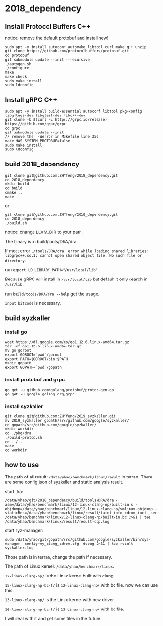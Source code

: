 # 2018_dependency

## Install Protocol Buffers C++

notice: remove the default protobuf and install new!

```shell
sudo apt -y install autoconf automake libtool curl make g++ unzip
git clone https://github.com/protocolbuffers/protobuf.git
cd protobuf
git submodule update --init --recursive
./autogen.sh
./configure
make
make check
sudo make install
sudo ldconfig
```

## Install gRPC C++

```shell
sudo apt -y install build-essential autoconf libtool pkg-config libgflags-dev libgtest-dev libc++-dev
git clone -b $(curl -L https://grpc.io/release) https://github.com/grpc/grpc
cd grpc
git submodule update --init
// remove the  -Werror in Makefile line 356
make HAS_SYSTEM_PROTOBUF=false
sudo make install
sudo ldconfig
```

## build 2018_dependency

```shell
git clone git@github.com:ZHYfeng/2018_dependency.git
cd 2018_dependency
mkdir build
cd build
cmake ..
make
```

or

```shell
git clone git@github.com:ZHYfeng/2018_dependency.git
cd 2018_dependency
./build.sh
```
notice: change LLVM_DIR to your path.

The binary is in build/tools/DRA/dra.

If meet error `./tools/DRA/dra: error while loading shared libraries: libgrpc++.so.1: cannot open shared object file: No such file or directory`.

run `export LD_LIBRARY_PATH="/usr/local/lib"`

Because gRPC will install in `/usr/local/lib` but default it only search in `/usr/lib`.

run `build/tools/DRA/dra --help` get the usage.

`input bitcode` is necessary.

## build syzkaller

### install go
```
wget https://dl.google.com/go/go1.12.6.linux-amd64.tar.gz
tar -xf go1.12.6.linux-amd64.tar.gz
mv go goroot
export GOROOT=`pwd`/goroot
export PATH=$GOROOT/bin:$PATH
mkdir gopath
export GOPATH=`pwd`/gopath
```
### install protobuf and grpc
```
go get -u github.com/golang/protobuf/protoc-gen-go
go get -u google.golang.org/grpc
```
### install syzkaller
```
git clone git@github.com:ZHYfeng/2019_syzkaller.git
mv 2019_syzkaller gopath/src/github.com/google/syzkaller/
cd gopath/src/github.com/google/syzkaller/
mkdir workdir
cd ./pkg/dra
./build-protoc.sh
cd ../..
make
cd workdir
```

## how to use

The path of all result: `/data/yhao/benchmark/linux/result` in terran.
There are some config json of syzkaller and static analysis result.

start dra: 
```
/data/yhao/git/2018_dependency/build/tools/DRA/dra -asm=/data/yhao/benchmark/linux/12-linux-clang-np/built-in.s -objdump=/data/yhao/benchmark/linux/12-linux-clang-np/vmlinux.objdump -staticRes=/data/yhao/benchmark/linux/result/taint_info_cdrom_ioctl_serialize /data/yhao/benchmark/linux/12-linux-clang-np/built-in.bc 2>&1 | tee /data/yhao/benchmark/linux/result/result-cpp.log
```
start syz-manager: 
```
sudo /data/yhao/git/gopath/src/github.com/google/syzkaller/bin/syz-manager -config=my_clang_cdrom.cfg -debug 2>&1 | tee result-syzkaller.log
```
Those path is in terran, change the path if necessary.


The path of Linux kernel: `/data/yhao/benchmark/linux`.

`12-linux-clang-np/` is the Linux kernel built with clang.

`15-linux-clang-np-bc-f/` is `12-linux-clang-np/` with bc file.
now we can use this.

`13-linux-clang-np/` is the Linux kernel with new driver.

`16-linux-clang-np-bc-f/` is `13-linux-clang-np/` with bc file.

I will deal with it and get some files in the future.

